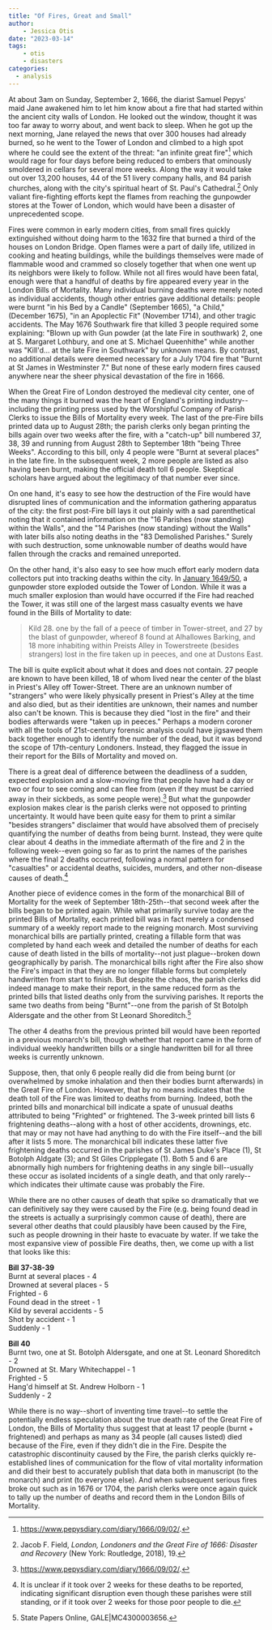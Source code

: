 ```yaml
---
title: "Of Fires, Great and Small"
author: 
    - Jessica Otis
date: "2023-03-14"
tags: 
    - otis
    - disasters
categories: 
  - analysis
---
```


At about 3am on Sunday, September 2, 1666, the diarist Samuel Pepys' maid Jane awakened him to let him know about a fire that had started within the ancient city walls of London. He looked out the window, thought it was too far away to worry about, and went back to sleep. When he got up the next morning, Jane relayed the news that over 300 houses had already burned, so he went to the Tower of London and climbed to a high spot where he could see the extent of the threat: "an infinite great fire"[^1] which would rage for four days before being reduced to embers that ominously smoldered in cellars for several more weeks. Along the way it would take out over 13,200 houses, 44 of the 51 livery company halls, and 84 parish churches, along with the city's spiritual heart of St. Paul's Cathedral.[^2] Only valiant fire-fighting efforts kept the flames from reaching the gunpowder stores at the Tower of London, which would have been a disaster of unprecedented scope.

[^1]: <https://www.pepysdiary.com/diary/1666/09/02/>.

[^2]: Jacob F. Field, _London, Londoners and the Great Fire of 1666: Disaster and Recovery_ (New York: Routledge, 2018), 19.

Fires were common in early modern cities, from small fires quickly extinguished without doing harm to the 1632 fire that burned a third of the houses on London Bridge. Open flames were a part of daily life, utilized in cooking and heating buildings, while the buildings themselves were made of flammable wood and crammed so closely together that when one went up its neighbors were likely to follow. While not all fires would have been fatal, enough were that a handful of deaths by fire appeared every year in the London Bills of Mortality. Many individual burning deaths were merely noted as individual accidents, though other entries gave additional details: people were burnt "in his Bed by a Candle" (September 1665), "a Child," (December 1675), "in an Apoplectic Fit" (November 1714), and other tragic accidents. The May 1676 Southwark fire that killed 3 people required some explaining: "Blown up with Gun powder (at the late Fire in southwark) 2, one at S. Margaret Lothbury, and one at S. Michael Queenhithe" while another was "Kill'd… at the late Fire in Southwark" by unknown means. By contrast, no additional details were deemed necessary for a July 1704 fire that "Burnt at St James in Westminster 7." But none of these early modern fires caused anywhere near the sheer physical devastation of the fire in 1666.

When the Great Fire of London destroyed the medieval city center, one of the many things it burned was the heart of England's printing industry--including the printing press used by the Worshipful Company of Parish Clerks to issue the Bills of Mortality every week. The last of the pre-Fire bills printed data up to August 28th; the parish clerks only began printing the bills again over two weeks after the fire, with a "catch-up" bill numbered 37, 38, 39 and running from August 28th to September 18th "being Three Weeks". According to this bill, only 4 people were "Burnt at several places" in the late fire. In the subsequent week, 2 more people are listed as also having been burnt, making the official death toll 6 people. Skeptical scholars have argued about the legitimacy of that number ever since.

On one hand, it's easy to see how the destruction of the Fire would have disrupted lines of communication and the information gathering apparatus of the city: the first post-Fire bill lays it out plainly with a sad parenthetical noting that it contained information on the "16 Parishes (now standing) within the Walls", and the "14 Parishes (now standing) without the Walls" with later bills also noting deaths in the "83 Demolished Parishes." Surely with such destruction, some unknowable number of deaths would have fallen through the cracks and remained unreported.

On the other hand, it's also easy to see how much effort early modern data collectors put into tracking deaths within the city.  In [January 1649/50](https://deathbynumbers.org/2022/02/14/confusion-of-calendars/), a gunpowder store exploded outside the Tower of London.  While it was a much smaller explosion than would have occurred if the Fire had reached the Tower, it was still one of the largest mass casualty events we have found in the Bills of Mortality to date: 

> Kild 28. one by the fall of a peece of timber in Tower-street, and 27 by the blast of gunpowder, whereof 8 found at Alhallowes Barking, and 18 more inhabiting within Preists Alley in Towerstreete (besides strangers) lost in the fire taken up in peeces, and one at Dustons East.

The bill is quite explicit about what it does and does not contain. 27 people are known to have been killed, 18 of whom lived near the center of the blast in Priest's Alley off Tower-Street. There are an unknown number of "strangers" who were likely physically present in Priest's Alley at the time and also died, but as their identities are unknown, their names and number also can't be known. This is because they died "lost in the fire" and their bodies afterwards were "taken up in peeces."  Perhaps a modern coroner with all the tools of 21st-century forensic analysis could have jigsawed them back together enough to identify the number of the dead, but it was beyond the scope of 17th-century Londoners.  Instead, they flagged the issue in their report for the Bills of Mortality and moved on.

There is a great deal of difference between the deadliness of a sudden, expected explosion and a slow-moving fire that people have had a day or two or four to see coming and can flee from (even if they must be carried away in their sickbeds, as some people were).[^3]  But what the gunpowder explosion makes clear is the parish clerks were not opposed to printing uncertainty. It would have been quite easy for them to print a similar "besides strangers" disclaimer that would have absolved them of precisely quantifying the number of deaths from being burnt. Instead, they were quite clear about 4 deaths in the immediate aftermath of the fire and 2 in the following week--even going so far as to print the names of the parishes where the final 2 deaths occurred, following a normal pattern for "casualties" or accidental deaths, suicides, murders, and other non-disease causes of death.[^4]

[^3]: <https://www.pepysdiary.com/diary/1666/09/02/>.

[^4]: It is unclear if it took over 2 weeks for these deaths to be reported, indicating significant disruption even though these parishes were still standing, or if it took over 2 weeks for those poor people to die.

Another piece of evidence comes in the form of the monarchical Bill of Mortality for the week of September 18th-25th--that second week after the bills began to be printed again. While what primarily survive today are the printed Bills of Mortality, each printed bill was in fact merely a condensed summary of a weekly report made to the reigning monarch.  Most surviving monarchical bills are partially printed, creating a fillable form that was completed by hand each week and detailed the number of deaths for each cause of death listed in the bills of mortality--not just plague--broken down geographically by parish. The monarchical bills right after the Fire also show the Fire's impact in that they are no longer fillable forms but completely handwritten from start to finish.  But despite the chaos, the parish clerks did indeed manage to make their report, in the same reduced form as the printed bills that listed deaths only from the surviving parishes.  It reports the same two deaths from being "Burnt"--one from the parish of St Botolph Aldersgate and the other from St Leonard Shoreditch.[^5]

[^5]: State Papers Online, GALE|MC4300003656.

The other 4 deaths from the previous printed bill would have been reported in a previous monarch's bill, though whether that report came in the form of individual weekly handwritten bills or a single handwritten bill for all three weeks is currently unknown.

Suppose, then, that only 6 people really did die from being burnt (or overwhelmed by smoke inhalation and then their bodies burnt afterwards) in the Great Fire of London.  However, that by no means indicates that the death toll of the Fire was limited to deaths from burning.  Indeed, both the printed bills and monarchical bill indicate a spate of unusual deaths attributed to being "Frighted" or frightened.  The 3-week printed bill lists 6 frightening deaths--along with a host of other accidents, drownings, etc. that may or may not have had anything to do with the Fire itself--and the bill after it lists 5 more.  The monarchical bill indicates these latter five frightening deaths occurred in the parishes of St James Duke's Place (1), St Botolph Aldgate (3); and St Giles Cripplegate (1).  Both 5 and 6 are abnormally high numbers for frightening deaths in any single bill--usually these occur as isolated incidents of a single death, and that only rarely--which indicates their ultimate cause was probably the Fire. 

While there are no other causes of death that spike so dramatically that we can definitively say they were caused by the Fire (e.g. being found dead in the streets is actually a surprisingly common cause of death), there are several other deaths that could plausibly have been caused by the Fire, such as people drowning in their haste to evacuate by water.  If we take the most expansive view of possible Fire deaths, then, we come up with a list that looks like this:

**Bill 37-38-39**  
Burnt at several places - 4  
Drowned at several places - 5  
Frighted - 6  
Found dead in the street - 1  
Kild by several accidents - 5  
Shot by accident - 1  
Suddenly - 1

**Bill 40**  
Burnt two, one at St. Botolph Aldersgate, and one at St. Leonard Shoreditch - 2  
Drowned at St. Mary Whitechappel - 1  
Frighted - 5  
Hang'd himself at St. Andrew Holborn - 1  
Suddenly - 2

While there is no way--short of inventing time travel--to settle the potentially endless speculation about the true death rate of the Great Fire of London, the Bills of Mortality thus suggest that at least 17 people (burnt + frightened) and perhaps as many as 34 people (all causes listed) died because of the Fire, even if they didn't die in the Fire.  Despite the catastrophic discontinuity caused by the Fire, the parish clerks quickly re-established lines of communication for the flow of vital mortality information and did their best to accurately publish that data both in manuscript (to the monarch) and print (to everyone else).  And when subsequent serious fires broke out such as in 1676 or 1704, the parish clerks were once again quick to tally up the number of deaths and record them in the London Bills of Mortality.